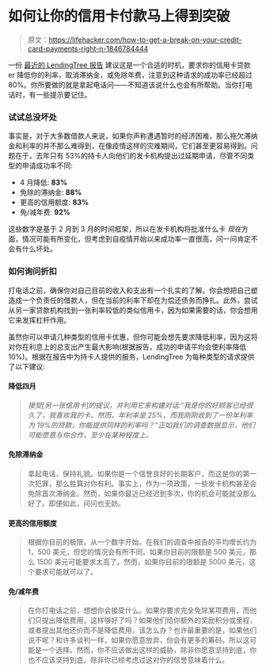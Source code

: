 # 如何让你的信用卡付款马上得到突破

> 原文：<https://lifehacker.com/how-to-get-a-break-on-your-credit-card-payments-right-n-1846784444>

一份 [最近的 LendingTree 报告](https://www.lendingtree.com/credit-cards/study/cardholders-ask-get-better-terms-from-credit-cards/) 建议这是一个合适的时机，要求你的信用卡贷款 er 降低你的利率，取消滞纳金，或免除年费，注意到这种请求的成功率已经超过 80%。你所要做的就是拿起电话问——不知道该说什么也会有所帮助。当你打电话时，有一些提示要记住。



### **试试总没坏处**

事实是，对于大多数借款人来说，如果你声称遭遇暂时的经济困难，那么拖欠滞纳金和利率的并不那么难得到，在像疫情这样的灾难期间，它们甚至更容易得到。问题在于，去年只有 53%的持卡人向他们的发卡机构提出过延期申请，尽管不同类型的申请成功率不同:

*   4 月降低: **83%**
*   免除的滞纳金: **88%**
*   更高的信用额度: **83%**
*   免/减年费: **92%**

这些数字是基于 2 月到 3 月的时间框架，所以在发卡机构将批准什么卡 *现在*方面，情况可能有所变化，但考虑到自疫情开始以来成功率一直很高，问一问肯定不会有什么坏处。

### **如何询问折扣**

打电话之前，确保你对自己目前的收入和支出有一个扎实的了解。你会想把自己塑造成一个负责任的借款人，但在当前的利率下却在为偿还债务而挣扎。此外，尝试从另一家贷款机构找到一张利率较低的类似信用卡，因为如果需要的话，你会想用它来发挥杠杆作用。

虽然你可以申请几种类型的信用卡优惠，但你可能会想先要求降低利率，因为这将对你在利息上的总支出产生最大影响(根据报告，成功的申请平均会使利率降低 10%)。根据在报告中为持卡人提供的服务，LendingTree 为每种类型的请求提供了以下建议:

#### **降低四月**

> *接受[另一张信用卡]的提议，并利用它来构建对话:“我是你的好顾客已经很久了，我喜欢我的卡。然而，年利率是 25%，而我刚刚收到了一份年利率为 19%的贷款，你能提供同样的利率吗？”正如我们的调查数据显示，他们可能愿意与你合作，至少在某种程度上。*

#### **免除滞纳金**

> 拿起电话，保持礼貌。如果你是一个信誉良好的长期客户，而这是你的第一次犯罪，那么胜算对你有利。事实上，作为一项政策，一些发卡机构甚至会免除首次滞纳金。然而，如果你最近已经迟到多次，你的机会可能就没那么好了。即便如此，问问也无妨。

#### **更高的信用额度**

> 根据你目前的极限，从一个数字开始。在我们的调查中报告的平均增长约为 1，500 美元，但您的情况会有所不同。如果你目前的限额是 500 美元，那么 1500 美元可能要求太高了。然而，如果你目前的限额是 5000 美元，这个要求可能就可以了。

#### **免/减年费**

> 在你打电话之前，想想你会接受什么。如果你要求完全免除某项费用，而他们只提出降低费用，这样够好了吗？如果他们给你额外的奖励积分或里程，或者提出其他还价而不是降低费用，该怎么办？也许最重要的是，如果他们说不呢？和许多谈判一样，如果你愿意放弃，你会有更多的筹码，所以这可能是一个选择。然而，你不应该做出这样的威胁，除非你愿意坚持到底，你也不应该坚持到底，除非你已经考虑过这对你的信誉意味着什么。